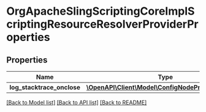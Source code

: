 # OrgApacheSlingScriptingCoreImplScriptingResourceResolverProviderProperties

## Properties
Name | Type | Description | Notes
------------ | ------------- | ------------- | -------------
**log_stacktrace_onclose** | [**\OpenAPI\Client\Model\ConfigNodePropertyBoolean**](ConfigNodePropertyBoolean.md) |  | [optional] 

[[Back to Model list]](../README.md#documentation-for-models) [[Back to API list]](../README.md#documentation-for-api-endpoints) [[Back to README]](../README.md)


